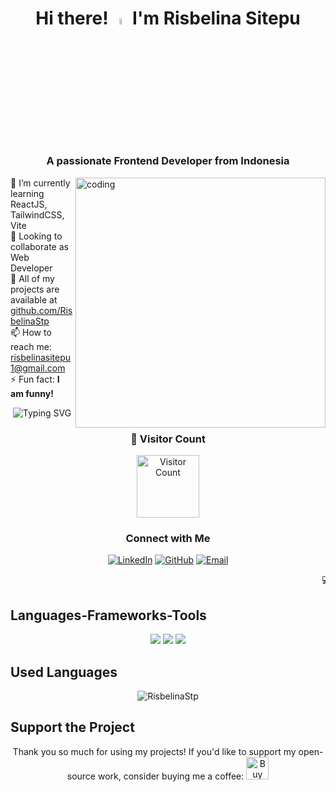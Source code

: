<!-- Header Section -->
<h1 align="center">Hi there! <a href="https://www.gautamkrishnar.com/"><img src="https://media.giphy.com/media/hvRJCLFzcasrR4ia7z/giphy.gif" width="5%"></a> I'm Risbelina Sitepu</h1>
<h3 align="center">A passionate Frontend Developer from Indonesia</h3>

<!-- GIF & Intro -->
<img align="right" alt="coding" width="400" src="https://media.giphy.com/media/13HgwGsXF0aiGY/giphy.gif">
<p align="left">
    🌱 I’m currently learning ReactJS, TailwindCSS, Vite<br>
    🤝 Looking to collaborate as Web Developer<br>
    📂 All of my projects are available at <a href="https://github.com/RisbelinaStp?tab=repositories" target="_blank">github.com/RisbelinaStp</a><br>
    📫 How to reach me: <a href="mailto:risbelinasitepu1@gmail.com">risbelinasitepu1@gmail.com</a><br>
    ⚡ Fun fact: <b>I am funny!</b>
</p>

<!-- Stylish Banner -->
<p align="center">
    <img src="https://readme-typing-svg.demolab.com?font=Roboto&size=30&duration=3000&pause=500&color=0EFFF7&center=true&vCenter=true&width=600&lines=Hello,+I'm+Risbelina+Sitepu!;Welcome+to+My+GitHub+Profile;Front-End+Developer;UI/UX+Designer;Ready+for+Full+Stack!" alt="Typing SVG">
</p>

<!-- Visitor Count & Contributions -->
<div align="center">
    <!-- Visitor Counter with Icon -->
    <h3>👀 Visitor Count</h3>
    <img src="https://profile-counter.glitch.me/RisbelinaStp/count.svg" alt="Visitor Count" width="100">
</div>

<!-- Social Icons -->
<div align="center">
    <h3>Connect with Me</h3>
    <a href="https://linkedin.com/in/risbelina" target="_blank"><img src="https://img.shields.io/badge/LinkedIn-0A66C2?style=for-the-badge&logo=linkedin&logoColor=white" alt="LinkedIn"></a>
    <a href="https://github.com/RisbelinaStp" target="_blank"><img src="https://img.shields.io/badge/GitHub-181717?style=for-the-badge&logo=github&logoColor=white" alt="GitHub"></a>
    <a href="mailto:risbelinasitepu1@gmail.com" target="_blank"><img src="https://img.shields.io/badge/Email-EA4335?style=for-the-badge&logo=gmail&logoColor=white" alt="Email"></a>
</div>

<!-- Marquee Animation -->
<p align="center">
    <marquee behavior="scroll" direction="left" scrollamount="5">
        💻 Welcome to my world of coding! | 🚀 Let's collaborate and create something amazing! | 🌟 Thank you for visiting!
    </marquee>
</p>

<!-- Languages, Frameworks, and Tools -->
## <b>Languages-Frameworks-Tools</b>
<p align="center">
    <code><img src="https://skillicons.dev/icons?i=c,cpp,css,dart,go,html,java,javascript,lua,md,mysql,php,py,regex,sass"/></code>
    <code><img src="https://skillicons.dev/icons?i=bootstrap,flutter,gradle,materialui,jquery,nextjs,nodejs,npm,postman,react,tailwind,vite"/></code>
    <code><img src="https://skillicons.dev/icons?i=androidstudio,arduino,codepen,figma,git,github,powershell,pycharm,sublime,stackoverflow,vercel,visualstudio,vscode"/></code>
</p>

<!-- Most Used Languages -->
## <b>Used Languages</b>
<p align="center">
    <img src="https://github-readme-stats.vercel.app/api/top-langs?username=RisbelinaStp&show_icons=true&locale=en&layout=compact" alt="RisbelinaStp">
</p>

<!-- Support Section -->
## Support the Project
<p align="center">
    Thank you so much for using my projects! If you'd like to support my open-source work, consider buying me a coffee:
    <a href='https://ko-fi.com/risbelinasitepu' target='_blank'>
        <img height='36' style='border:0px;height:36px;' src='https://cdn.ko-fi.com/cdn/kofi1.png?v=3' border='0' alt='Buy Me a Coffee at ko-fi.com' />
    </a>
</p>
